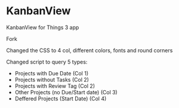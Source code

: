 # KanbanView
KanbanView for Things 3 app

Fork

Changed the CSS to 4 col, different colors, fonts and round corners

Changed script to query 5 types:

- Projects with Due Date (Col 1)
- Projects without Tasks (Col 2)
- Projects with Review Tag (Col 2)
- Other Projects (no Due/Start date) (Col 3)
- Deffered Projects (Start Date) (Col 4)
